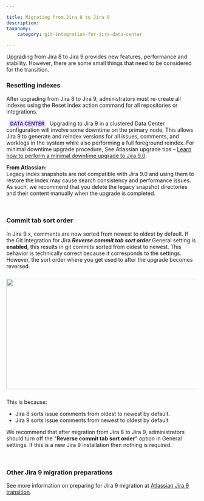 ```yaml
---

title: Migrating from Jira 8 to Jira 9
description:
taxonomy:
    category: git-integration-for-jira-data-center

---
```


Upgrading from Jira 8 to Jira 9 provides new features, performance and stability. However, there are some small things that need to be considered for the transition.

### Resetting indexes

After upgrading from Jira 8 to Jira 9, administrators must re-create all indexes using the Reset index action command for all repositories or integrations.

<b style='background-color:#EAE5FE; padding:1px 5px; color:#412C92; border-radius:3px; margin: 0 5px; font-size: small'>DATA CENTER</b> Upgrading to Jira 9 in a clustered Data Center configuration will involve some downtime on the primary node, This allows Jira 9 to generate and reindex versions for all issues, comments, and worklogs in the system while also performing a full foreground reindex. For minimal downtime upgrade procedure, See Atlassian upgrade tips – [Learn how to perform a minimal downtime upgrade to Jira 9.0](https://confluence.atlassian.com/jirakb/jira-8-to-jira-9-minimal-downtime-upgrade-1115137250.html).

<div class="bbb-callout bbb--alert">
    <div class="irow">
    <div class="ilogobox">
        <span class="logoimg"></span>
    </div>
    <div class="imsgbox">
        <b>From Atlassian:</b><br>
        Legacy index snapshots are not compatible with Jira 9.0 and using them to restore the index may cause search consistency and performance issues. As such, we recommend that you delete the legacy snapshot directories and their content manually when the upgrade is completed.
    </div>
    </div>
</div>

&nbsp;

### Commit tab sort order

In Jira 9.x, comments are now sorted from newest to oldest by default. If the Git Integration for Jira _**Reverse commit tab sort order**_ General setting is **enabled**, this results in git commits sorted from oldest to newest. This behavior is technically correct because it corresponds to the settings. However, the sort order where you get used to after the upgrade becomes reversed.

<img src='/wp-content/uploads/gij-gitserver-general-settings-reverse-commit-order-c.png' height=291 width=677 style='display:block;margin:25px auto;max-width:100%' />

This is because:

*   Jira 8 sorts issue comments from oldest to newest by default.
*   Jira 9 sorts issue comments from newest to oldest by default

We recommend that after migration from Jira 8 to Jira 9, administrators should turn off the "**Reverse commit tab sort order**" option in General settings. If this is a new Jira 9 installation then nothing is required.

&nbsp;

### Other Jira 9 migration preparations

See more information on preparing for Jira 9 migration at [Atlassian Jira 9 transition](https://confluence.atlassian.com/jiracore/preparing-for-jira-9-0-1115661092.html).

